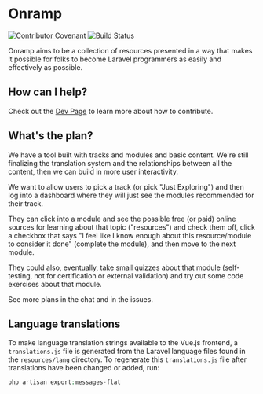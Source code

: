 # Onramp

[![Contributor Covenant](https://img.shields.io/badge/Contributor%20Covenant-v1.4%20adopted-ff69b4.svg)](CODE_OF_CONDUCT.md)
[![Build Status](https://travis-ci.org/tightenco/onramp.svg?branch=master)](https://travis-ci.org/tightenco/onramp)

Onramp aims to be a collection of resources presented in a way that makes it possible for folks to become Laravel programmers as easily and effectively as possible.

## How can I help?

Check out the [Dev Page](https://onramp.dev/en/dev) to learn more about how to contribute.

## What's the plan?

We have a tool built with tracks and modules and basic content. We're still finalizing the translation system and the relationships between all the content, then we can build in more user interactivity.

We want to allow users to pick a track (or pick "Just Exploring") and then log into a dashboard where they will just see the modules recommended for their track.

They can click into a module and see the possible free (or paid) online sources for learning about that topic ("resources") and check them off, click a checkbox that says "I feel like I know enough about this resource/module to consider it done" (complete the module), and then move to the next module.

They could also, eventually, take small quizzes about that module (self-testing, not for certification or external validation) and try out some code exercises about that module.

See more plans in the chat and in the issues.

## Language translations

To make language translation strings available to the Vue.js frontend, a `translations.js` file is generated from the Laravel language files found in the `resources/lang` directory. To regenerate this `translations.js` file after translations have been changed or added, run:

```php
php artisan export:messages-flat
```
